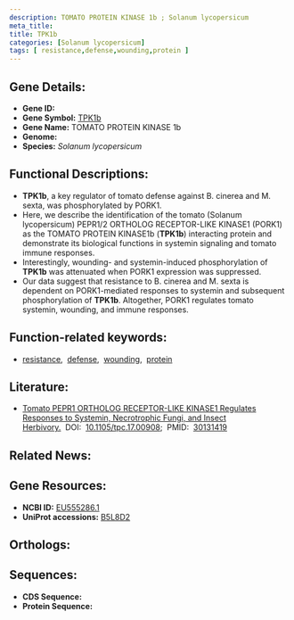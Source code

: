 ```yaml
---
description: TOMATO PROTEIN KINASE 1b ; Solanum lycopersicum
meta_title:
title: TPK1b
categories: [Solanum lycopersicum]
tags: [ resistance,defense,wounding,protein ]
---
```


## Gene Details:
- **Gene ID:** []()
- **Gene Symbol:** <u>TPK1b</u>
- **Gene Name:** TOMATO PROTEIN KINASE 1b
- **Genome:** []()
- **Species:** *Solanum lycopersicum*

## Functional Descriptions:
   - **TPK1b**, a key regulator of tomato defense against B. cinerea and M. sexta, was phosphorylated by PORK1.
   - Here, we describe the identification of the tomato (Solanum lycopersicum) PEPR1/2 ORTHOLOG RECEPTOR-LIKE KINASE1 (PORK1) as the TOMATO PROTEIN KINASE1b (**TPK1b**) interacting protein and demonstrate its biological functions in systemin signaling and tomato immune responses.
   - Interestingly, wounding- and systemin-induced phosphorylation of **TPK1b** was attenuated when PORK1 expression was suppressed.
   - Our data suggest that resistance to B. cinerea and M. sexta is dependent on PORK1-mediated responses to systemin and subsequent phosphorylation of **TPK1b**. Altogether, PORK1 regulates tomato systemin, wounding, and immune responses.

## Function-related keywords:
   - [resistance](/tags/resistance/),&nbsp;&nbsp;[defense](/tags/defense/),&nbsp;&nbsp;[wounding](/tags/wounding/),&nbsp;&nbsp;[protein](/tags/protein/)

## Literature:
   - [Tomato PEPR1 ORTHOLOG RECEPTOR-LIKE KINASE1 Regulates Responses to Systemin, Necrotrophic Fungi, and Insect Herbivory.](https://doi.org/10.1105/tpc.17.00908)&nbsp;&nbsp;DOI:&nbsp;&nbsp;[10.1105/tpc.17.00908](https://doi.org/10.1105/tpc.17.00908);&nbsp;&nbsp;PMID:&nbsp;&nbsp;[30131419](https://pubmed.ncbi.nlm.nih.gov/30131419/)

## Related News:

## Gene Resources:
- **NCBI ID:**  [EU555286.1](https://www.ncbi.nlm.nih.gov/gene/?term=EU555286.1)
- **UniProt accessions:**  [B5L8D2](https://www.uniprot.org/uniprotkb/B5L8D2/entry)

## Orthologs:

## Sequences:
- **CDS Sequence:**
- **Protein Sequence:**
